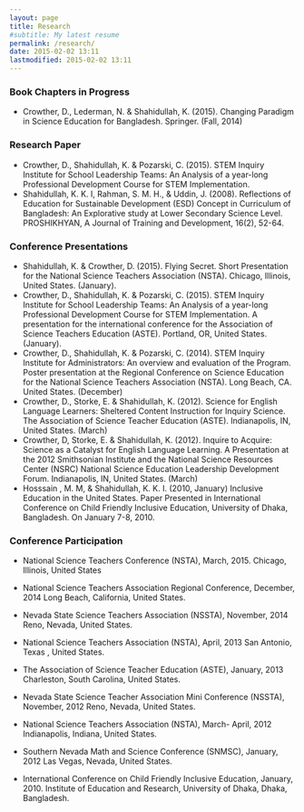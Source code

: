 ```yaml
---
layout: page
title: Research
#subtitle: My latest resume
permalink: /research/
date: 2015-02-02 13:11
lastmodified: 2015-02-02 13:11
---
```


### Book Chapters in Progress
* Crowther, D., Lederman, N. & Shahidullah, K. (2015). Changing Paradigm in Science Education for Bangladesh. Springer. (Fall, 2014)

### Research Paper 
* Crowther, D., Shahidullah, K. &  Pozarski, C. (2015). STEM Inquiry Institute for School Leadership Teams: An Analysis of a year-long Professional Development Course for STEM Implementation.
* Shahidullah, K. K. I, Rahman, S. M. H., & Uddin, J. (2008). Reflections of Education for Sustainable Development (ESD) Concept in Curriculum of Bangladesh: An Explorative study at Lower Secondary Science Level. PROSHIKHYAN, A Journal of Training and Development, 16(2), 52-64.

### Conference Presentations
* Shahidullah, K. &  Crowther, D. (2015). Flying Secret. Short Presentation for the National Science Teachers Association (NSTA). Chicago, Illinois, United States. (January). 
* Crowther, D., Shahidullah, K. &  Pozarski, C. (2015). STEM Inquiry Institute for School Leadership Teams: An Analysis of a year-long Professional Development Course for STEM Implementation. A presentation for the international conference for the Association of Science Teachers Education (ASTE). Portland, OR, United States. (January).
* Crowther, D., Shahidullah, K. & Pozarski, C. (2014). STEM Inquiry Institute for Administrators: An overview and evaluation of the Program. Poster presentation at the Regional Conference on Science Education for the National Science Teachers Association (NSTA). Long Beach, CA. United States. (December)
* Crowther, D., Storke, E. & Shahidullah, K. (2012). Science for English Language Learners: Sheltered Content Instruction for Inquiry Science. The Association of Science Teacher Education (ASTE). Indianapolis, IN, United States. (March)
* Crowther, D, Storke, E. & Shahidullah, K. (2012). Inquire to Acquire: Science as a Catalyst for English Language Learning. A Presentation at the 2012 Smithsonian Institute and the National Science Resources Center (NSRC) National Science Education Leadership Development Forum. Indianapolis, IN, United States. (March) 
* Hosssain , M. M, & Shahidullah, K. K. I. (2010, January) Inclusive Education in the United States. Paper Presented  in International Conference on Child Friendly Inclusive Education, University of Dhaka, Bangladesh. On January 7-8, 2010.

### Conference Participation

* National Science Teachers Conference (NSTA), March, 2015.
Chicago, Illinois, United States
 
* National Science Teachers Association Regional Conference, December, 2014
Long Beach, California, United States.

* Nevada State Science Teachers Association (NSSTA), November, 2014
Reno, Nevada, United States.

* National Science Teachers Association (NSTA), April, 2013
San Antonio, Texas , United States.

* The Association of Science Teacher Education (ASTE), January, 2013
Charleston, South Carolina, United States.

* Nevada State Science Teacher Association Mini Conference (NSSTA), November,  2012 
Reno, Nevada, United States.

* National Science Teachers Association (NSTA), March- April, 2012
Indianapolis, Indiana, United States.

* Southern Nevada Math and Science Conference (SNMSC), January, 2012
Las Vegas, Nevada, United States.

* International Conference on Child Friendly Inclusive Education, January, 2010.
Institute of Education and Research, University of Dhaka,
Dhaka, Bangladesh.
